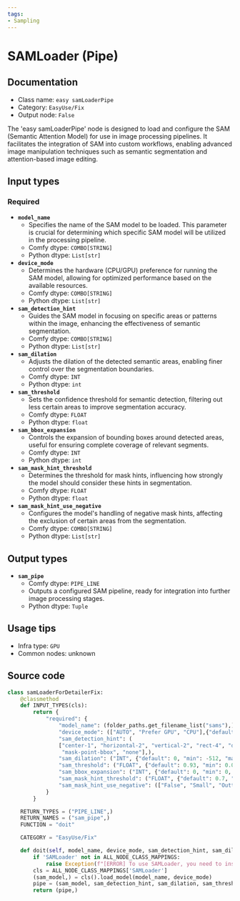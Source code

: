 ```yaml
---
tags:
- Sampling
---
```


# SAMLoader (Pipe)
## Documentation
- Class name: `easy samLoaderPipe`
- Category: `EasyUse/Fix`
- Output node: `False`

The 'easy samLoaderPipe' node is designed to load and configure the SAM (Semantic Attention Model) for use in image processing pipelines. It facilitates the integration of SAM into custom workflows, enabling advanced image manipulation techniques such as semantic segmentation and attention-based image editing.
## Input types
### Required
- **`model_name`**
    - Specifies the name of the SAM model to be loaded. This parameter is crucial for determining which specific SAM model will be utilized in the processing pipeline.
    - Comfy dtype: `COMBO[STRING]`
    - Python dtype: `List[str]`
- **`device_mode`**
    - Determines the hardware (CPU/GPU) preference for running the SAM model, allowing for optimized performance based on the available resources.
    - Comfy dtype: `COMBO[STRING]`
    - Python dtype: `List[str]`
- **`sam_detection_hint`**
    - Guides the SAM model in focusing on specific areas or patterns within the image, enhancing the effectiveness of semantic segmentation.
    - Comfy dtype: `COMBO[STRING]`
    - Python dtype: `List[str]`
- **`sam_dilation`**
    - Adjusts the dilation of the detected semantic areas, enabling finer control over the segmentation boundaries.
    - Comfy dtype: `INT`
    - Python dtype: `int`
- **`sam_threshold`**
    - Sets the confidence threshold for semantic detection, filtering out less certain areas to improve segmentation accuracy.
    - Comfy dtype: `FLOAT`
    - Python dtype: `float`
- **`sam_bbox_expansion`**
    - Controls the expansion of bounding boxes around detected areas, useful for ensuring complete coverage of relevant segments.
    - Comfy dtype: `INT`
    - Python dtype: `int`
- **`sam_mask_hint_threshold`**
    - Determines the threshold for mask hints, influencing how strongly the model should consider these hints in segmentation.
    - Comfy dtype: `FLOAT`
    - Python dtype: `float`
- **`sam_mask_hint_use_negative`**
    - Configures the model's handling of negative mask hints, affecting the exclusion of certain areas from the segmentation.
    - Comfy dtype: `COMBO[STRING]`
    - Python dtype: `List[str]`
## Output types
- **`sam_pipe`**
    - Comfy dtype: `PIPE_LINE`
    - Outputs a configured SAM pipeline, ready for integration into further image processing stages.
    - Python dtype: `Tuple`
## Usage tips
- Infra type: `GPU`
- Common nodes: unknown


## Source code
```python
class samLoaderForDetailerFix:
    @classmethod
    def INPUT_TYPES(cls):
        return {
            "required": {
                "model_name": (folder_paths.get_filename_list("sams"),),
                "device_mode": (["AUTO", "Prefer GPU", "CPU"],{"default": "AUTO"}),
                "sam_detection_hint": (
                ["center-1", "horizontal-2", "vertical-2", "rect-4", "diamond-4", "mask-area", "mask-points",
                 "mask-point-bbox", "none"],),
                "sam_dilation": ("INT", {"default": 0, "min": -512, "max": 512, "step": 1}),
                "sam_threshold": ("FLOAT", {"default": 0.93, "min": 0.0, "max": 1.0, "step": 0.01}),
                "sam_bbox_expansion": ("INT", {"default": 0, "min": 0, "max": 1000, "step": 1}),
                "sam_mask_hint_threshold": ("FLOAT", {"default": 0.7, "min": 0.0, "max": 1.0, "step": 0.01}),
                "sam_mask_hint_use_negative": (["False", "Small", "Outter"],),
            }
        }

    RETURN_TYPES = ("PIPE_LINE",)
    RETURN_NAMES = ("sam_pipe",)
    FUNCTION = "doit"

    CATEGORY = "EasyUse/Fix"

    def doit(self, model_name, device_mode, sam_detection_hint, sam_dilation, sam_threshold, sam_bbox_expansion, sam_mask_hint_threshold, sam_mask_hint_use_negative):
        if 'SAMLoader' not in ALL_NODE_CLASS_MAPPINGS:
            raise Exception(f"[ERROR] To use SAMLoader, you need to install 'Impact Pack'")
        cls = ALL_NODE_CLASS_MAPPINGS['SAMLoader']
        (sam_model,) = cls().load_model(model_name, device_mode)
        pipe = (sam_model, sam_detection_hint, sam_dilation, sam_threshold, sam_bbox_expansion, sam_mask_hint_threshold, sam_mask_hint_use_negative)
        return (pipe,)

```
